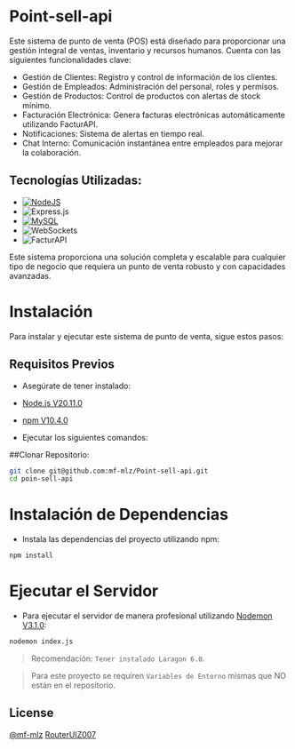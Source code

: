 # Point-sell-api
Este sistema de punto de venta (POS) está diseñado para proporcionar una gestión integral de ventas, inventario y recursos humanos. 
Cuenta con las siguientes funcionalidades clave:

- Gestión de Clientes: Registro y control de información de los clientes.
- Gestión de Empleados: Administración del personal, roles y permisos.
- Gestión de Productos: Control de productos con alertas de stock mínimo.
- Facturación Electrónica: Genera facturas electrónicas automáticamente utilizando FacturAPI.
- Notificaciones: Sistema de alertas en tiempo real.
- Chat Interno: Comunicación instantánea entre empleados para mejorar la colaboración.

## Tecnologías Utilizadas:
- [![NodeJS](https://img.shields.io/badge/Node.js-339933?style=for-the-badge&logo=node.js&logoColor=white)](https://skills.thijs.gg)
- ![Express.js](https://img.shields.io/badge/Express.js-000000?style=for-the-badge&logo=express&logoColor=white)
- [![MySQL](https://img.shields.io/badge/MySQL-4479A1?style=for-the-badge&logo=mysql&logoColor=white)](https://skills.thijs.gg)
- ![WebSockets](https://img.shields.io/badge/WebSockets-010101?style=for-the-badge&logo=websocket&logoColor=white)
- ![FacturAPI](https://img.shields.io/badge/FacturAPI-007BFF?style=for-the-badge&logo=none&logoColor=white)

Este sistema proporciona una solución completa y escalable para cualquier tipo de negocio que requiera un punto de venta robusto y con capacidades avanzadas.

# Instalación
Para instalar y ejecutar este sistema de punto de venta, sigue estos pasos:

## Requisitos Previos
- Asegúrate de tener instalado:
- [Node.js V20.11.0](https://nodejs.org/)
- [npm V10.4.0](https://www.npmjs.com/)

- Ejecutar los siguientes comandos:

##Clonar Repositorio:

```sh
git clone git@github.com:mf-mlz/Point-sell-api.git
cd poin-sell-api
```

# Instalación de Dependencias
- Instala las dependencias del proyecto utilizando npm:
```sh
npm install
```
# Ejecutar el Servidor
- Para ejecutar el servidor de manera profesional utilizando [Nodemon V3.1.0](https://www.npmjs.com/package/nodemon):
```sh
nodemon index.js
```
> Recomendación: `Tener instalado Laragon 6.0`.

> Para este proyecto se requiren `Variables de Entorno` mismas que NO están en el repositorio.

## License
[@mf-mlz](https://github.com/mf-mlz)
[RouterUIZ007](https://github.com/RouterUIZ007)

